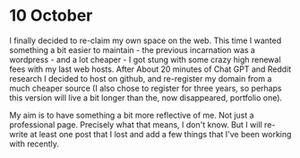 # 10 October
I finally decided to re-claim my own space on the web. This time I wanted something a bit easier to maintain - the previous incarnation was a wordpress - and a lot cheaper - I got stung with some crazy high renewal fees with my last web hosts. After About 20 minutes of Chat GPT and Reddit research I decided to host on github, and re-register my domain from a much cheaper source (I also chose to register for three years, so perhaps this version will live a bit longer than the, now disappeared, portfolio one). 

My aim is to have something a bit more reflective of me. Not just a professional page. Precisely what that means, I don't know. But I will re-write at least one post that I lost and add a few things that I've been working with recently.
